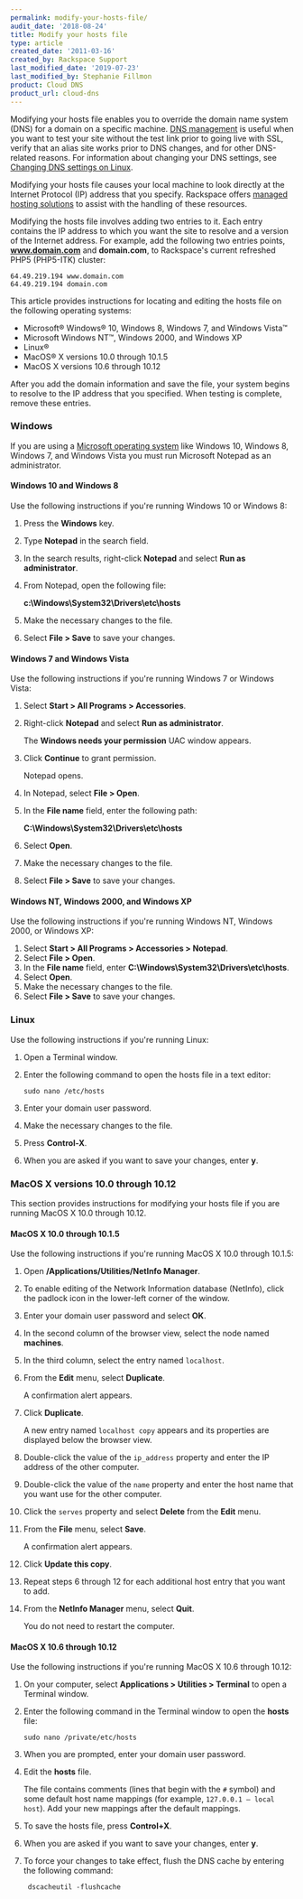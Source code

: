 ```yaml
---
permalink: modify-your-hosts-file/
audit_date: '2018-08-24'
title: Modify your hosts file
type: article
created_date: '2011-03-16'
created_by: Rackspace Support
last_modified_date: '2019-07-23'
last_modified_by: Stephanie Fillmon
product: Cloud DNS
product_url: cloud-dns
---
```


Modifying your hosts file enables you to override the domain name system
(DNS) for a domain on a specific machine. [DNS management](https://www.rackspace.com/cloud/dns)
is useful when you want to test your site without the test link prior to going live with SSL,
verify that an alias site works prior to DNS changes, and for other DNS-related reasons.
For information about changing your DNS settings, see [Changing DNS settings on Linux](/how-to/changing-dns-settings-on-linux).

Modifying your hosts file causes your local machine to look directly at
the Internet Protocol (IP) address that you specify. Rackspace offers
[managed hosting solutions](https://www.rackspace.com/managed-hosting) to assist with
the handling of these resources.

Modifying the hosts file involves adding two entries to it. Each entry
contains the IP address to which you want the site to resolve and a version of
the Internet address. For example, add the following two entries points,
**www.domain.com** and **domain.com**, to Rackspace's current refreshed PHP5
(PHP5-ITK) cluster:

    64.49.219.194 www.domain.com
    64.49.219.194 domain.com

This article provides instructions for locating and editing the hosts file
on the following operating systems:

-   Microsoft&reg; Windows&reg; 10, Windows 8, Windows 7, and
    Windows Vista&trade;
-   Microsoft Windows NT&trade;, Windows 2000, and Windows XP
-   Linux&reg;
-   MacOS&reg; X versions 10.0 through 10.1.5
-   MacOS X versions 10.6 through 10.12

After you add the domain information and save the file, your system begins to
resolve to the IP address that you specified. When testing is complete, remove
these entries.

### Windows

If you are using a [Microsoft operating system](https://www.rackspace.com/microsoft)
like Windows 10, Windows 8, Windows 7, and Windows Vista you must run Microsoft Notepad
as an administrator.

#### Windows 10 and Windows 8

Use the following instructions if you're running Windows 10 or Windows 8:

1.  Press the **Windows** key.
2.  Type **Notepad** in the search field.
3.  In the search results, right-click **Notepad** and select **Run as
    administrator**.
4.  From Notepad, open the following file:

     **c:\Windows\System32\Drivers\etc\hosts**
5.  Make the necessary changes to the file.
6.  Select **File > Save** to save your changes.

#### Windows 7 and Windows Vista

Use the following instructions if you're running Windows 7 or Windows Vista:

1.  Select **Start > All Programs > Accessories**.
2.  Right-click **Notepad** and select **Run as administrator**.

     The **Windows needs your permission** UAC window appears.
3.  Click **Continue** to grant permission.

     Notepad opens.
4.  In Notepad, select **File > Open**.
5.  In the **File name** field, enter the following path:

    **C:\Windows\System32\Drivers\etc\hosts**
6.  Select **Open**.
7.  Make the necessary changes to the file.
8.  Select **File > Save** to save your changes.

#### Windows NT, Windows 2000, and Windows XP

Use the following instructions if you're running Windows NT, Windows 2000, or
Windows XP:

1.  Select **Start > All Programs > Accessories > Notepad**.
2.  Select **File > Open**.
3.  In the **File name** field, enter
    **C:\Windows\System32\Drivers\etc\hosts**.
4.  Select **Open**.
5.  Make the necessary changes to the file.
6.  Select **File > Save** to save your changes.

### Linux

Use the following instructions if you're running Linux:

1.  Open a Terminal window.
2.  Enter the following command to open the hosts file in a text editor:

        sudo nano /etc/hosts

3.  Enter your domain user password.
4.  Make the necessary changes to the file.
5.  Press **Control-X**.
6.  When you are asked if you want to save your changes, enter **y**.

### MacOS X versions 10.0 through 10.12

This section provides instructions for modifying your hosts file if you are
running MacOS X 10.0 through 10.12.

#### MacOS X 10.0 through 10.1.5

Use the following instructions if you're running MacOS X 10.0 through 10.1.5:

1.  Open **/Applications/Utilities/NetInfo Manager**.
2.  To enable editing of the Network Information database (NetInfo), click the
    padlock icon in the lower-left corner of the window.
3.  Enter your domain user password and select **OK**.
4.  In the second column of the browser view, select the node named
    **machines**.

5.  In the third column, select the entry named `localhost`.
6.  From the **Edit** menu, select **Duplicate**.

     A confirmation alert appears.

7.  Click **Duplicate**.

     A new entry named `localhost copy` appears and its properties are
     displayed below the browser view.

8.  Double-click the value of the `ip_address` property and enter the IP
    address of the other computer.
9.  Double-click the value of the `name` property and enter the host name that
    you want use for the other computer.
10. Click the `serves` property and select **Delete** from the **Edit** menu.
11. From the **File** menu, select **Save**.

     A confirmation alert appears.

12.  Click **Update this copy**.
13.  Repeat steps 6 through 12 for each additional host entry that you want to
     add.
14.  From the **NetInfo Manager** menu, select **Quit**.

      You do not need to restart the computer.

#### MacOS X 10.6 through 10.12

Use the following instructions if you're running MacOS X 10.6 through 10.12:

1.  On your computer, select **Applications > Utilities > Terminal** to open a
    Terminal window.
2.  Enter the following command in the Terminal window to open the **hosts**
    file:

        sudo nano /private/etc/hosts

3.  When you are prompted, enter your domain user password.
4.  Edit the **hosts** file.

     The file contains comments (lines that begin with the `#` symbol) and some
     default host name mappings (for example, `127.0.0.1 – local host`). Add
     your new mappings after the default mappings.

5. To save the hosts file, press **Control+X**.
6. When you are asked if you want to save your changes, enter **y**.
7. To force your changes to take effect, flush the DNS cache by entering the
   following command:

        dscacheutil -flushcache



<script type="application/ld+json">
{
  "@context": "https://schema.org",
  "@type": "HowTo",
  "text": "Modify your hosts file",
  "description": "This article provides instructions for locating and editing the hosts file on Microsoft Windows, Linux, and MacOS",
  "step": [{
	"@type": "HowToSection",
	"text": "Windows 10 and 8",
	"name": "Use the following instructions if you’re running Windows 10 or Windows 8:",
	"itemListElement": [
		{
		"@type": "HowToStep",
		"text": "Press the Windows key."
		},{
		"@type": "HowToStep",
		"text": "Type Notepad in the search field."
		},{
		"@type": "HowToStep",
		"text": "In the search results, right-click Notepad and select Run as administrator."
		},{
		"@type": "HowToStep",
		"text": "From Notepad, open the following file: c:\\Windows\\System32\\Drivers\\etc\\hosts"
		},{
		"@type": "HowToStep",
		"text": "Make the necessary changes to the file."
		},{
		"@type": "HowToStep",
		"text": "Select File > Save to save your changes."
	}]},{
	"@type": "HowToSection",
	"text": "Windows 7 and Vista",
	"name": "Use the following instructions if you’re running Windows 7 or Windows Vista:",
	"itemListElement": [
		{
		"@type": "HowToStep",
		"text": "Select Start > All Programs > Accessories."
		},{
		"@type": "HowToStep",
		"text": "Right-click Notepad and select Run as administrator.",
		"itemListElement": [{
			"@type": "HowToDirection",
			"text": "The Windows needs your permission UAC window appears."
		}]},{
		"@type": "HowToStep",
		"text": "Click Continue to grant permission.",
		"itemListElement": [{
			"@type": "HowToDirection",
			"text": "Notepad opens."
		}]},{
		"@type": "HowToStep",
		"text": "In Notepad, select File > Open."
		},{
		"@type": "HowToStep",
		"text": "In the File name field, enter the following path: c:\\Windows\\System32\\Drivers\\etc\\hosts"
		},{
		"@type": "HowToStep",
		"text": "Select Open."
		},{
		"@type": "HowToStep",
		"text": "Make the necessary changes to the file."
		},{
		"@type": "HowToStep",
		"text": "Select File > Save to save your changes."
		}]},{
	"@type": "HowToSection",
	"text": "Windows NT, Windows 2000, and Windows XP",
	"name": "Use the following instructions if you’re running Windows NT, Windows 2000, or Windows XP:",
	"itemListElement": [
		{
		"@type": "HowToStep",
		"text": "Select Start > All Programs > Accessories > Notepad."
		},{
		"@type": "HowToStep",
		"text": "Select File > Open."
		},{
		"@type": "HowToStep",
		"text": "In the File name field, enter c:\\Windows\\System32\\Drivers\\etc\\hosts."
		},{
		"@type": "HowToStep",
		"text": "Select Open."
		},{
		"@type": "HowToStep",
		"text": "Make the necessary changes to the file."
		},{
		"@type": "HowToStep",
		"text": "Select File > Save to save your changes."
	}]},{
	"@type": "HowToSection",
	"text": "Linux",
	"name": "Use the following instructions if you’re running Linux:",
	"itemListElement": [
		{
		"@type": "HowToStep",
		"text": "Open a Terminal window."
		},{
		"@type": "HowToStep",
		"text": "Enter the following command to open the hosts file in a text editor: sudo nano /etc/hosts"
		},{
		"@type": "HowToStep",
		"text": "Enter your domain user password."
		},{
		"@type": "HowToStep",
		"text": "Make the necessary changes to the file."
		},{
		"@type": "HowToStep",
		"text": "Press Control-X."
		},{
		"@type": "HowToStep",
		"text": "When you are asked if you want to save your changes, enter y."
	}]},{
	"@type": "HowToSection",
	"text": "MacOS X 10.0 through 10.1.5",
	"name": "Use the following instructions if you’re running MacOS X 10.0 through 10.1.5:",
	"itemListElement": [
		{
		"@type": "HowToStep",
		"text": "Open /Applications/Utilities/NetInfo Manager."
		},{
		"@type": "HowToStep",
		"text": "To enable editing of the Network Information database (NetInfo), click the padlock icon in the lower-left corner of the window."
		},{
		"@type": "HowToStep",
		"text": "Enter your domain user password and select OK."
		},{
		"@type": "HowToStep",
		"text": "In the second column of the browser view, select the node named machines."
		},{
		"@type": "HowToStep",
		"text": "In the third column, select the entry named localhost."
		},{
		"@type": "HowToStep",
		"text": "From the Edit menu, select Duplicate.",
		"itemListElement": [{
			"@type": "HowToDirection",
			"text": "A confirmation alert appears."
		}]},{
		"@type": "HowToStep",
		"text": "Click Duplicate.",
		"itemListElement": [{
			"@type": "HowToDirection",
			"text": "A new entry named localhost copy appears and its properties are displayed below the browser view."
		}]},{
		"@type": "HowToStep",
		"text": "Double-click the value of the ip_address property and enter the IP address of the other computer."
		},{
		"@type": "HowToStep",
		"text": "Double-click the value of the name property and enter the host name that you want use for the other computer."
		},{
		"@type": "HowToStep",
		"text": "Click the serves property and select Delete from the Edit menu."
		},{
		"@type": "HowToStep",
		"text": "From the File menu, select Save.",
		"itemListElement": [{
			"@type": "HowToDirection",
			"text": "A confirmation alert appears."
		}]},{
		"@type": "HowToStep",
		"text": "Click Update this copy."
		},{
		"@type": "HowToStep",
		"text": "Repeat steps 6 through 12 for each additional host entry that you want to add."
		},{
		"@type": "HowToStep",
		"text": "From the NetInfo Manager menu, select Quit.",
		"itemListElement": [{
			"@type": "HowToDirection",
			"text": "You do not need to restart the computer"
		}]}]},{
	"@type": "HowToSection",
	"text": "MacOS X 10.6 through 10.12",
	"name": "Use the following instructions if you’re running MacOS X 10.6 through 10.12:",
	"itemListElement": [
		{
		"@type": "HowToStep",
		"text": "On your computer, select Applications > Utilities > Terminal to open a Terminal window."
		},{
		"@type": "HowToStep",
		"text": "Enter the following command in the Terminal window to open the hosts file: sudo nano /private/etc/hosts"
		},{
		"@type": "HowToStep",
		"text": "When you are prompted, enter your domain user password."
		},{
		"@type": "HowToStep",
		"text": "Edit the hosts file.",
		"itemListElement": [{
			"@type": "HowToDirection",
			"text": "The file contains comments (lines that begin with the # symbol) and some default host name mappings (for example, 127.0.0.1 – local host). Add your new mappings after the default mappings."
		}]},{
		"@type": "HowToStep",
		"text": "To save the hosts file, press Control+X."
		},{
		"@type": "HowToStep",
		"text": "When you are asked if you want to save your changes, enter y."
		},{
		"@type": "HowToStep",
		"text": "To force your changes to take effect, flush the DNS cache by entering the following command: dscacheutil -flushcache"
		}]}]}
</script>